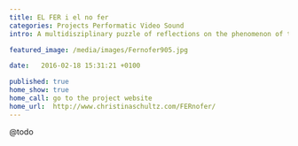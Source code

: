```yaml
---
title: EL FER i el no fer
categories: Projects Performatic Video Sound  
intro: A multidisziplinary puzzle of reflections on the phenomenon of time, labor and a society addicted to production. A project sponsored by Nau Côclea and La Casa Elizalde, curated by Clara Garí.

featured_image: /media/images/Fernofer905.jpg

date:   2016-02-18 15:31:21 +0100

published: true
home_show: true
home_call: go to the project website
home_url:  http://www.christinaschultz.com/FERnofer/
---
```


@todo